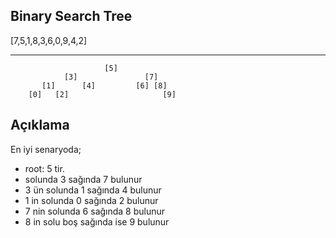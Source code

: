 ## Binary Search Tree

[7,5,1,8,3,6,0,9,4,2]
***

                         [5]
                [3]               [7]
           [1]      [4]         [6] [8]   
        [0]   [2]                     [9]

## Açıklama

En iyi senaryoda;

- root: 5 tir.
- solunda 3 sağında 7 bulunur
- 3 ün solunda 1 sağında 4 bulunur
- 1 in solunda 0 sağında 2 bulunur
- 7 nin solunda 6 sağında 8 bulunur
- 8 in solu boş sağında ise 9 bulunur